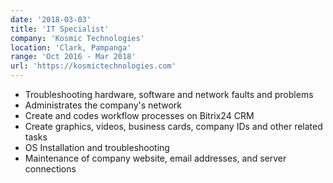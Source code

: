 ```yaml
---
date: '2018-03-03'
title: 'IT Specialist'
company: 'Kosmic Technologies'
location: 'Clark, Pampanga'
range: 'Oct 2016 - Mar 2018'
url: 'https://kosmictechnologies.com'
---
```


- Troubleshooting hardware, software and network faults and problems
- Administrates the company's network
- Create and codes workflow processes on Bitrix24 CRM
- Create graphics, videos, business cards, company IDs and other related tasks
- OS Installation and troubleshooting
- Maintenance of company website, email addresses, and server connections
